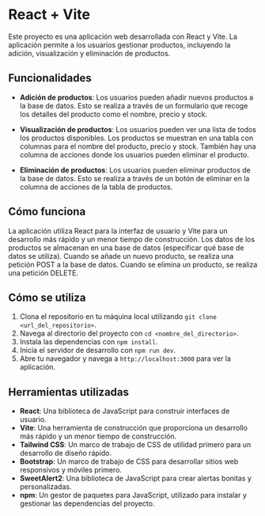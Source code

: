 # React + Vite

Este proyecto es una aplicación web desarrollada con React y Vite. La aplicación permite a los usuarios gestionar productos, incluyendo la adición, visualización y eliminación de productos.

## Funcionalidades

- **Adición de productos**: Los usuarios pueden añadir nuevos productos a la base de datos. Esto se realiza a través de un formulario que recoge los detalles del producto como el nombre, precio y stock.

- **Visualización de productos**: Los usuarios pueden ver una lista de todos los productos disponibles. Los productos se muestran en una tabla con columnas para el nombre del producto, precio y stock. También hay una columna de acciones donde los usuarios pueden eliminar el producto.

- **Eliminación de productos**: Los usuarios pueden eliminar productos de la base de datos. Esto se realiza a través de un botón de eliminar en la columna de acciones de la tabla de productos.

## Cómo funciona

La aplicación utiliza React para la interfaz de usuario y Vite para un desarrollo más rápido y un menor tiempo de construcción. Los datos de los productos se almacenan en una base de datos (especificar qué base de datos se utiliza). Cuando se añade un nuevo producto, se realiza una petición POST a la base de datos. Cuando se elimina un producto, se realiza una petición DELETE.

## Cómo se utiliza

1. Clona el repositorio en tu máquina local utilizando `git clone <url_del_repositorio>`.
2. Navega al directorio del proyecto con `cd <nombre_del_directorio>`.
3. Instala las dependencias con `npm install`.
4. Inicia el servidor de desarrollo con `npm run dev`.
5. Abre tu navegador y navega a `http://localhost:3000` para ver la aplicación.

## Herramientas utilizadas

- **React**: Una biblioteca de JavaScript para construir interfaces de usuario.
- **Vite**: Una herramienta de construcción que proporciona un desarrollo más rápido y un menor tiempo de construcción.
- **Tailwind CSS**: Un marco de trabajo de CSS de utilidad primero para un desarrollo de diseño rápido.
- **Bootstrap**: Un marco de trabajo de CSS para desarrollar sitios web responsivos y móviles primero.
- **SweetAlert2**: Una biblioteca de JavaScript para crear alertas bonitas y personalizadas.
- **npm**: Un gestor de paquetes para JavaScript, utilizado para instalar y gestionar las dependencias del proyecto.
